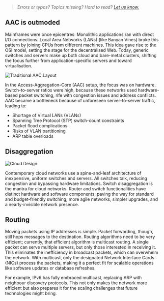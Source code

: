 > *Errors or typos? Topics missing? Hard to read? <a href="https://docs.google.com/forms/d/e/1FAIpQLScIt3ffetkaKW3gDv6FDk7CfUTNYP_HGmqQotSTtj2htKkVBw/viewform?usp=pp_url&entry.1739714854=https://maas.io/docs/cloud-networking-essentials-for-maas" target = "_blank">Let us know.</a>*

## AAC is outmoded

Mainframes were once epicentres: Monolithic applications ran with direct I/O connections. Local Area Networks (LANs) (like Banyan Vines) broke this pattern by joining CPUs from different machines. This idea gave rise to the OSI model, setting the stage for the decentralised Web. Today, generic switches and servers make up both cloud and bare-metal clusters, shifting the focus further from application-specific servers and toward virtualisation.

![Traditional AAC Layout](https://discourse-maas-io-uploads.s3.us-east-1.amazonaws.com/original/2X/e/e15a35da43b2788883ec014efb1832b8f641e872.jpeg)

In the Access-Aggregation-Core (AAC) setup, the focus was on hardware. Switch-to-server ratios were high, because these networks used hardware-based packet switching, rife with congestion issues and address conflicts. AAC became a bottleneck because of unforeseen server-to-server traffic, leading to:

- Shortage of Virtual LANs (VLANs)
- Spanning Tree Protocol (STP) switch-count constraints
- Packet flood complications
- Risks of VLAN partitioning
- ARP table overloads

## Disaggregation

![Cloud Design](https://discourse-maas-io-uploads.s3.us-east-1.amazonaws.com/original/2X/f/fd86954e48538ce9ba8fc6e02df23b0a2337ef12.jpeg)

Contemporary cloud networks use a spine-and-leaf architecture of inexpensive, uniform switches and servers. All switches talk, reducing congestion and bypassing hardware limitations. Switch disaggregation is the mantra for cloud networks. Router and switch functionalities have distinct hardware and software components, paving the way for standard and budget-friendly switching, more agile networks, simpler upgrades, and a nearly-invisible network presence.

## Routing

Moving packets using IP addresses is simple.  Packet forwarding, though, still hops messages to the destination. Routing algorithms need to be very efficient; currently, that efficient algorithm is multicast routing. A single packet can serve multiple servers, but only those interested in receiving it. This eliminates the inefficiency in broadcast packets, which can overwhelm the network. With multicast, only the designated Network Interface Cards (NICs) process the packets, making it a perfect fit for scalable operations like software updates or database refreshes.

For example, IPv6 has fully embraced multicast, replacing ARP with neighbour discovery protocols. This not only makes the network more efficient but also prepares it for the scaling challenges that future technologies might bring.